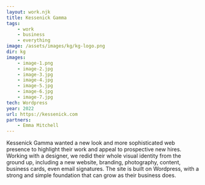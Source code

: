 ```yaml
---
layout: work.njk
title: Kessenick Gamma
tags: 
    - work
    - business
    - everything
image: /assets/images/kg/kg-logo.png
dir: kg
images:
    - image-1.png
    - image-2.jpg
    - image-3.jpg
    - image-4.jpg
    - image-5.jpg
    - image-6.jpg
    - image-7.jpg
tech: Wordpress
year: 2022
url: https://kessenick.com
partners:
    - Emma Mitchell
---
```


Kessenick Gamma wanted a new look and more sophisticated web presence to highlight their work and appeal to prospective new hires. Working with a designer, we redid their whole visual identity from the ground up, including a new website, branding, photography, content, business cards, even email signatures. The site is built on Wordpress, with a strong and simple foundation that can grow as their business does. 